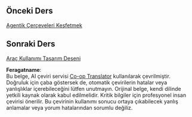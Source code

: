 <!--
CO_OP_TRANSLATOR_METADATA:
{
  "original_hash": "33243670d725b71857eee62f64ac2d09",
  "translation_date": "2025-07-12T09:18:19+00:00",
  "source_file": "03-agentic-design-patterns/README.md",
  "language_code": "tr"
}
-->
## Önceki Ders

[Agentik Çerçeveleri Keşfetmek](../02-explore-agentic-frameworks/README.md)

## Sonraki Ders

[Araç Kullanımı Tasarım Deseni](../04-tool-use/README.md)

**Feragatname**:  
Bu belge, AI çeviri servisi [Co-op Translator](https://github.com/Azure/co-op-translator) kullanılarak çevrilmiştir. Doğruluk için çaba göstersek de, otomatik çevirilerin hatalar veya yanlışlıklar içerebileceğini lütfen unutmayın. Orijinal belge, kendi dilinde yetkili kaynak olarak kabul edilmelidir. Kritik bilgiler için profesyonel insan çevirisi önerilir. Bu çevirinin kullanımı sonucu ortaya çıkabilecek yanlış anlamalar veya yorum hatalarından sorumlu değiliz.